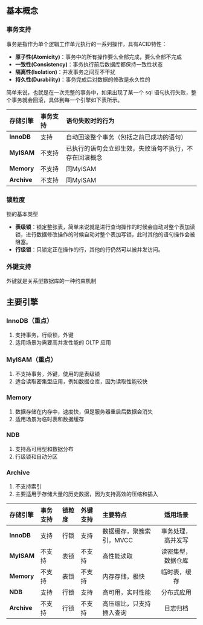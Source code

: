 ## 基本概念

### 事务支持

事务是指作为单个逻辑工作单元执行的一系列操作，具有ACID特性：

- **原子性(Atomicity)**：事务中的所有操作要么全部完成，要么全部不完成
- **一致性(Consistency)**：事务执行前后数据库都保持一致性状态
- **隔离性(Isolation)**：并发事务之间互不干扰
- **持久性(Durability)**：事务完成后对数据的修改是永久性的

简单来说，也就是在一次完整的事务中，如果出现了某一个 sql 语句执行失败，整个事务就会回滚，具体到每一个引擎如下表所示。

| 存储引擎    | 事务支持 | 语句失败时的行为                                       |
| :---------- | :------- | :----------------------------------------------------- |
| **InnoDB**  | 支持     | 自动回滚整个事务（包括之前已成功的语句）               |
| **MyISAM**  | 不支持   | 已执行的语句会立即生效，失败语句不执行，不存在回滚概念 |
| **Memory**  | 不支持   | 同MyISAM                                               |
| **Archive** | 不支持   | 同MyISAM                                               |

### 锁粒度

锁的基本类型

- **表级锁**：锁定整张表，简单来说就是进行查询操作的时候会自动对整个表加读锁，进行数据修改操作的时候自动对整个表加写锁，此时其他的语句操作会被阻塞。
- **行级锁**：只锁定正在操作的行，其他的行仍然可以被并发访问。

### 外键支持

外键就是关系型数据库的一种约束机制

## 主要引擎

### InnoDB（重点）

1. 支持事务，行级锁，外键
2. 适用场景为需要高并发性能的 OLTP 应用

### MyISAM（重点）

1. 不支持事务，外键，使用的是表级锁
2. 适合读取密集型应用，例如数据仓库，因为读取性能较快

### Memory

1. 数据存储在内存中，速度快，但是服务器重启后数据会消失
2. 适用场景为临时表和数据缓存

### NDB

1. 支持高可用型和数据分布
2. 行级锁和自动分区

### Archive

1. 不支持索引
2. 主要适用于存储大量的历史数据，因为支持高效的压缩和插入

| 存储引擎    | 事务支持 | 锁粒度 | 外键支持 | 主要特点                 |      适用场景      |
| :---------- | :------- | :----- | :------- | :----------------------- | :----------------: |
| **InnoDB**  | 支持     | 行锁   | 支持     | 数据缓存，聚簇索引，MVCC | 事务处理，高并发写 |
| **MyISAM**  | 不支持   | 表锁   | 不支持   | 高性能读取               | 读密集型，数据仓库 |
| **Memory**  | 不支持   | 表锁   | 不支持   | 内存存储，极快           |    临时表，缓存    |
| **NDB**     | 支持     | 行锁   | 支持     | 高可用，实时性能         |     分布式应用     |
| **Archive** | 不支持   | 行锁   | 不支持   | 高压缩比，只支持插入查询 |      日志归档      |

